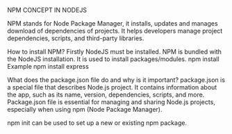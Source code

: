 NPM CONCEPT IN NODEJS

NPM stands for Node Package Manager, it installs, updates and manages download of dependencies of projects. It helps developers manage project dependencies, scripts, and third-party libraries. 

How to install NPM?
Firstly NodeJS must be installed. NPM is bundled with the NodeJS installation. It is used to install packages/modules. npm install <package-name>
 Example npm install express

What does the package.json file do and why is it important?
package.json is a special file that describes Node.js project. It contains information about the app, such as its name, version, dependencies, scripts, and more. Package.json file is essential for managing and sharing Node.js projects, especially when using npm (Node Package Manager).

npm init can be used to set up a new or existing npm package.


